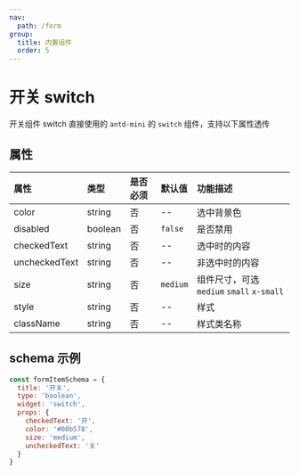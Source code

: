 ```yaml
---
nav:
  path: /form
group:
  title: 内置组件
  order: 5
---
```


# 开关 switch

开关组件 switch 直接使用的 `antd-mini` 的 `switch` 组件，支持以下属性透传


## 属性

| 属性             |    类型      | 是否必须      | 默认值       |  功能描述                                          |
| :--------       | :--------    | :---         | :----       |  :---                                            |
| color           | string       |  否          | --          |  选中背景色                                        |
| disabled        | boolean      |  否          |  `false`    |  是否禁用                                          |
| checkedText     | string       |  否          |  --         |  选中时的内容                                       |
| uncheckedText   | string       |  否          |  --         |  非选中时的内容                                     |
| size            | string       |  否          |  `medium`   |  组件尺寸，可选 `medium` `small` `x-small`          |
| style           | string       |  否          |  --         |  样式                                             |
| className       | string       |  否          |  --         |  样式类名称                                        |

## schema 示例

```js
const formItemSchema = {
  title: '开关',
  type: 'boolean',
  widget: 'switch',
  props: {
    checkedText: '开',
    color: '#00b578',
    size: 'medium',
    uncheckedText: '关'
  }
}
```

